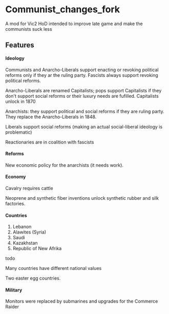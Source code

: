 # Communist_changes_fork
A mod for Vic2 HoD intended to improve late game and make the communists suck less

## Features 

#### Ideology
Communists and Anarcho-Liberals support enacting or revoking political reforms only if they ar the ruling party. Fascists always support revoking political reforms.

Anarcho-Liberals are renamed Capitalists; pops support Capitalists if they don't support social reforms or their luxury needs are fufilled. Capitalists unlock in 1870

Anarchists: they support political and social reforms if they are ruling party. They replace the Anarcho-Liberals in 1848.

Liberals support social reforms (making an actual social-liberal ideology is problematic) 

Reactionaries are in coalition with fascists

#### Reforms
New economic policy for the anarchists (it needs work).

#### Economy
Cavalry requires cattle

Neoprene and synthetic fiber inventions unlock synthetic rubber and silk factories.

#### Countries
1. Lebanon
2. Alawites (Syria)
3. Saudi
4. Kazakhstan
5. Republic of New Afrika

todo

Many countries have different national values

Two easter egg countries.

#### Military
Monitors were replaced by submarines and upgrades for the Commerce Raider
